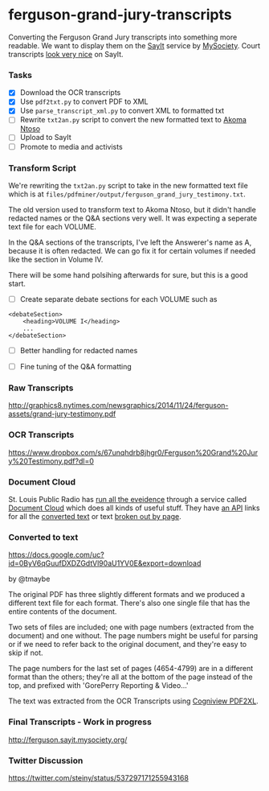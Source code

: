 ferguson-grand-jury-transcripts
===============================

Converting the Ferguson Grand Jury transcripts into something more readable. We want to display them on the [SayIt](http://sayit.mysociety.org/) service by [MySociety](https://www.mysociety.org/). Court transcripts [look very nice](http://leveson.sayit.mysociety.org/hearing-14-may-2012/lord-augustine-odonnell) on  SayIt.

### Tasks
- [x] Download the OCR transcripts
- [x] Use `pdf2txt.py` to convert PDF to XML
- [x] Use `parse_transcript_xml.py` to convert XML to formatted txt
- [ ] Rewrite `txt2an.py` script to convert the new formatted text to [Akoma Ntoso](http://sayit.mysociety.org/about/developers#an)
- [ ] Upload to SayIt
- [ ] Promote to media and activists

### Transform Script
We're rewriting the `txt2an.py` script to take in the new formatted text file which is at `files/pdfminer/output/ferguson_grand_jury_testimony.txt`.

The old version used to transform text to Akoma Ntoso, but it didn't handle redacted names or the Q&A sections very well. It was expecting a seperate text file for each VOLUME.

In the Q&A sections of the transcripts, I've left the Answerer's name as A, because it is often redacted. We can go fix it for certain volumes if needed like the section in Volume IV.

There will be some hand polsihing afterwards for sure, but this is a good start.

- [ ] Create separate debate sections for each VOLUME such as 
```
<debateSection>
    <heading>VOLUME I</heading>
    ...
</debateSection>
```
- [ ] Better handling for redacted names
- [ ] Fine tuning of the Q&A formatting



### Raw Transcripts
http://graphics8.nytimes.com/newsgraphics/2014/11/24/ferguson-assets/grand-jury-testimony.pdf

### OCR Transcripts
https://www.dropbox.com/s/67unqhdrb8jhgr0/Ferguson%20Grand%20Jury%20Testimony.pdf?dl=0

### Document Cloud
St. Louis Public Radio has [run all the eveidence](http://apps.stlpublicradio.org/ferguson-project/evidence.html) through a service called [Document Cloud](http://www.documentcloud.org/documents/1370490-grand-jury-volume-1.html) which does all kinds of useful stuff. They have [an API](http://www.documentcloud.org/api/documents/1370490-grand-jury-volume-1.json) links for all the [converted text](https://s3.amazonaws.com/s3.documentcloud.org/documents/1370490/grand-jury-volume-1.txt) or text [broken out by page](http://www.documentcloud.org/documents/1370490/pages/grand-jury-volume-1-p1.txt).

### Converted to text
https://docs.google.com/uc?id=0ByV6qGuufDXDZGdtVl90aU1YV0E&export=download

by @tmaybe

The original PDF has three slightly different formats and we produced a different text file for each format. There's also one single file that has the entire contents of the document.

Two sets of files are included; one with page numbers (extracted from the document) and one without. The page numbers might be useful for parsing or if we need to refer back to the original document, and they're easy to skip if not.

The page numbers for the last set of pages (4654-4799) are in a different format than the others; they're all at the bottom of the page instead of the top, and prefixed with 'GorePerry Reporting & Video...'

The text was extracted from the OCR Transcripts using [Cogniview PDF2XL](https://www.cogniview.com/pdf-to-excel).

### Final Transcripts - Work in progress
http://ferguson.sayit.mysociety.org/

### Twitter Discussion
https://twitter.com/steiny/status/537297171255943168
